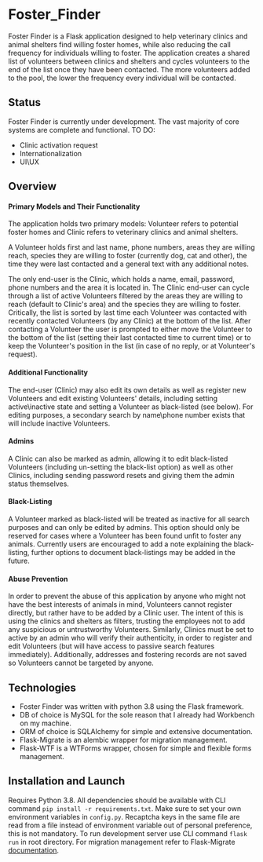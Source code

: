 # Foster_Finder

Foster Finder is a Flask application designed to help veterinary clinics and animal shelters find willing foster homes, while also reducing the call frequency for individuals willing to foster.
The application creates a shared list of volunteers between clinics and shelters and cycles volunteers to the end of the list once they have been contacted. The more volunteers added to the pool, the lower the frequency every individual will be contacted.


## Status
Foster Finder is currently under development. The vast majority of core systems are complete and functional.
TO DO:
* Clinic activation request
* Internationalization
* UI\UX


## Overview

#### Primary Models and Their Functionality
The application holds two primary models: Volunteer refers to potential foster homes and Clinic refers to veterinary clinics and animal shelters.

A Volunteer holds first and last name, phone numbers, areas they are willing reach, species they are willing to foster (currently dog, cat and other), the time they were last contacted and a general text with any additional notes.

The only end-user is the Clinic, which holds a name, email, password, phone numbers and the area it is located in.
The Clinic end-user can cycle through a list of active Volunteers filtered by the areas they are willing  to reach (default to Clinic's area) and the species they are willing to foster. Critically, the list is sorted by last time each Volunteer was contacted with recently contacted Volunteers (by any Clinic) at the bottom of the list.
After contacting a Volunteer the user is prompted to either move the Volunteer to the bottom of the list (setting their last contacted time to current time) or to keep the Volunteer's position in the list (in case of no reply, or at Volunteer's request).

#### Additional Functionality
The end-user (Clinic) may also edit its own details as well as register new Volunteers and edit existing Volunteers' details, including setting active\inactive state and setting a Volunteer as black-listed (see below). For editing purposes, a secondary search by name\phone number exists that will include inactive Volunteers.

#### Admins
A Clinic can also be marked as admin, allowing it to edit black-listed Volunteers (including un-setting the black-list option) as well as other Clinics, including sending password resets and giving them the admin status themselves.

#### Black-Listing
A Volunteer marked as black-listed will be treated as inactive for all search purposes and can only be edited by admins.
This option should only be reserved for cases where a Volunteer has been found unfit to foster any animals. Currently users are encouraged to add a note explaining the black-listing, further options to document black-listings may be added in the future.

#### Abuse Prevention
In order to prevent the abuse of this application by anyone who might not have the best interests of animals in mind, Volunteers cannot register directly, but rather have to be added by a Clinic user. The intent of this is using the clinics and shelters as filters, trusting the employees not to add any suspicious or untrustworthy Volunteers.
Similarly, Clinics must be set to active by an admin who will verify their authenticity, in order to register and edit Volunteers (but will have access to passive search features immediately).
Additionally, addresses and fostering records are not saved so Volunteers cannot be targeted by anyone.


## Technologies
* Foster Finder was written with python 3.8 using the Flask framework.
* DB of choice is MySQL for the sole reason that I already had Workbench on my machine.
* ORM of choice is SQLAlchemy for simple and extensive documentation.
* Flask-Migrate is an alembic wrapper for migration management.
* Flask-WTF is a WTForms wrapper, chosen for simple and flexible forms management.


## Installation and Launch
Requires Python 3.8. All dependencies should be available with CLI command `pip install -r requirements.txt`.
Make sure to set your own environment variables in `config.py`. Recaptcha keys in the same file are read from a file instead of environment variable out of personal preference, this is not mandatory.
To run development server use CLI command `flask run` in root directory.
For migration management refer to Flask-Migrate [documentation](https://flask-migrate.readthedocs.io/en/latest/).